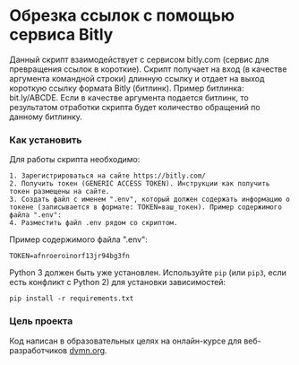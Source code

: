 # Обрезка ссылок с помощью сервиса Bitly

Данный скрипт взаимодействует с сервисом bitly.com (сервис для превращения ссылок в короткие).
Скрипт получает на вход (в качестве аргумента командной строки) длинную ссылку и отдает на выход короткую ссылку формата Bitly (битлинк).
Пример битлинка: bit.ly/ABCDE.
Если в качестве аргумента подается битлинк, то результатом отработки скрипта будет количество обращений по данному битлинку. 

### Как установить

Для работы скрипта необходимо: 
```
1. Зарегистрироваться на сайте https://bitly.com/ 
2. Получить токен (GENERIC ACCESS TOKEN). Инструкции как получить токен размещены на сайте.
3. Cоздать файл с именем ".env", который должен содержать информацию о токене (записывается в формате: TOKEN=ваш_токен). Пример содержимого файла ".env":
4. Разместить файл .env рядом со скриптом.
```

Пример содержимого файла ".env":

    TOKEN=afnroeroinorf13jr94bg3fn


Python 3 должен быть уже установлен. 
Используйте `pip` (или `pip3`, если есть конфликт с Python 2) для установки зависимостей:
```
pip install -r requirements.txt
```

### Цель проекта

Код написан в образовательных целях на онлайн-курсе для веб-разработчиков [dvmn.org](https://dvmn.org/).
